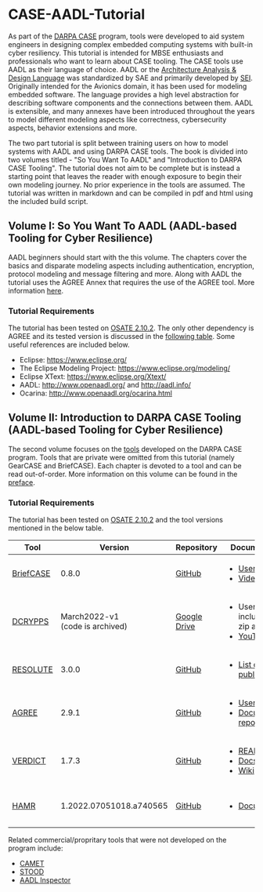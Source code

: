 # CASE-AADL-Tutorial

As part of the [DARPA CASE](https://www.darpa.mil/program/cyber-assured-systems-engineering) program, tools were developed to aid system engineers in designing complex embedded computing systems with built-in cyber resiliency. This tutorial is intended for MBSE enthusiasts and professionals who want to learn about CASE tooling. The CASE tools use AADL as their language of choice. AADL or the [Architecture Analysis & Design Language](https://en.wikipedia.org/wiki/Architecture_Analysis_%26_Design_Language) was standardized by SAE and primarily developed by [SEI](https://www.sei.cmu.edu/our-work/projects/display.cfm?customel_datapageid_4050=191439,191439). Originally intended for the Avionics domain, it has been used for modeling embedded software. The language provides a high level abstraction for describing software components and the connections between them. AADL is extensible, and many annexes have been introduced throughout the years to model different modeling aspects like correctness, cybersecurity aspects, behavior extensions and more.

The two part tutorial is split between training users on how to model systems with AADL and using DARPA CASE tools. The book is divided into two volumes titled - "So You Want To AADL" and "Introduction to DARPA CASE Tooling". The tutorial does not aim to be complete but is instead a starting point that leaves the reader with enough exposure to begin their own modeling journey. No prior experience in the tools are assumed. The tutorial was written in markdown and can be compiled in pdf and html using the included build script.

## Volume I: So You Want To AADL (AADL-based Tooling for Cyber Resilience)

AADL beginners should start with the this volume. The chapters cover the basics and disparate modeling aspects including authentication, encryption, protocol modeling and message filtering and more. Along with AADL the tutorial uses the AGREE Annex that requires the use of the AGREE tool. More information [here](pandoc/preface-aadl.md).

### Tutorial Requirements

  The tutorial has been tested on [OSATE 2.10.2](https://osate.org/). The only other dependency is AGREE and its tested version is discussed in the [following table](#volume-ii-introduction-to-darpa-case-tooling-aadl-based-tooling-for-cyber-resilience). Some  useful references are included below.

- Eclipse: https://www.eclipse.org/
- The Eclipse Modeling Project: https://www.eclipse.org/modeling/
- Eclipse XText: https://www.eclipse.org/Xtext/
- AADL: http://www.openaadl.org/ and http://aadl.info/
- Ocarina: http://www.openaadl.org/ocarina.html

## Volume II:   Introduction to DARPA CASE Tooling (AADL-based Tooling for Cyber Resilience)
The second volume focuses on the [tools](#case-tools) developed on the DARPA CASE program. Tools that are private were omitted from this tutorial (namely GearCASE and BriefCASE). Each chapter is devoted to a tool and can be read out-of-order. More information on this volume can be found in the [preface](pandoc/preface-case.md).

### Tutorial Requirements

  The tutorial has been tested on [OSATE 2.10.2](https://osate.org/) and the tool versions mentioned in the below table.

| Tool | Version | Repository | Documentation | Developers (PI) |
|-|-|-|-|:-:|
| [BriefCASE](http://loonwerks.com/projects/case.html) | 0.8.0 | [GitHub](https://github.com/loonwerks/BriefCase) | <ul><li>[User Guide](https://github.com/loonwerks/formal-methods-workbench/blob/master/documentation/BriefCASE/Collins%20BriefCASE%20User%20Guide.pdf)</li><li>[Videos](http://loonwerks.com/projects/case.html)</li></ul> | [Collins/Loonwerks](https://github.com/loonwerks)<br>([Darren Cofer](mailto:Darren.Cofer@collins.com)) |
| [DCRYPPS](https://www.dollabs.com/project/dcryp) | March2022-v1 <br>(code is archived)| [Google Drive](https://drive.google.com/drive/folders/1Xx3ZN_gjjBAmGsiqrW3V6qls4QH9QQhW) | <ul><li>User guide included in the zip archive</li><li>[YouTube Video](https://www.youtube.com/watch?v=VLt8LTNhktg)</li></ul> | Vanderbilt/[DOLL Labs](https://www.dollabs.com/)<br>([Bob Laddaga](mailto:robert.laddaga@vanderbilt.edu)) |
| [RESOLUTE](http://loonwerks.com/publications/gacek2014hilt.html) | 3.0.0 | [GitHub](https://github.com/loonwerks/Resolute) | <ul><li>[List of publications](http://loonwerks.com/tools/resolute.html)</li></ul> | [Collins/Loonwerks](https://github.com/loonwerks)<br>([Darren Cofer](mailto:Darren.Cofer@collins.com)) |
| [AGREE](http://loonwerks.com/tools/agree.html) | 2.9.1 | [GitHub](https://github.com/loonwerks/AGREE) | <ul><li>[User Guide](https://github.com/loonwerks/AGREE/tree/master/com.rockwellcollins.atc.agree.doc/src-gen)</li><li>[Documentation repo](https://github.com/loonwerks/AGREE/tree/master/com.rockwellcollins.atc.agree.doc)</li></ul> | [Collins/Loonwerks](https://github.com/loonwerks)<br>([Darren Cofer](mailto:Darren.Cofer@collins.com)) |
| [VERDICT](https://ge-high-assurance.github.io/VERDICT/) | 1.7.3 | [GitHub](https://github.com/ge-high-assurance/VERDICT/) | <ul><li>[README](https://github.com/ge-high-assurance/VERDICT/blob/master/README.md)</li><li>[Docs](https://github.com/ge-high-assurance/VERDICT/tree/master/docs)</li><li>[Wiki](https://github.com/ge-high-assurance/VERDICT/wiki)</li></ul>| [GE](https://github.com/ge-high-assurance)/Uni. of Iowa<br>([Michael Durling](mailto:durling@ge.com)) |
| [HAMR](https://hamr.sireum.org/index.html) | 1.2022.07051018.a740565 | [GitHub](https://github.com/sireum/hamr-codegen) | <ul><li>[Documentation](https://hamr.sireum.org/hamr-doc/hamr-index.html)</li></ul> | Kansas State University/[SAnToS Lab](mailto:hamr@santoslab.org)<br>([John Hatcliff](mailto:hatcliff@ksu.edu))|

Related commercial/propritary tools that were not developed on the program include:
- [CAMET](https://www.adventiumlabs.com/camet-access-request)
- [STOOD](https://www.ellidiss.com/products/stood/)
- [AADL Inspector](https://www.ellidiss.com/products/aadl-inspector/)
